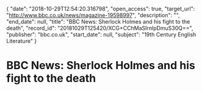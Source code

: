 {
  "date": "2018-10-29T12:54:20.316798", 
  "open_access": true, 
  "target_url": "http://www.bbc.co.uk/news/magazine-19598997", 
  "description": "", 
  "end_date": null, 
  "title": "BBC News: Sherlock Holmes and his fight to the death", 
  "record_id": "20181029T125420/XCG+CChMaSIrnlpDmuS30Q==", 
  "publisher": "bbc.co.uk", 
  "start_date": null, 
  "subject": "19th Century English Literature"
}

# BBC News: Sherlock Holmes and his fight to the death

